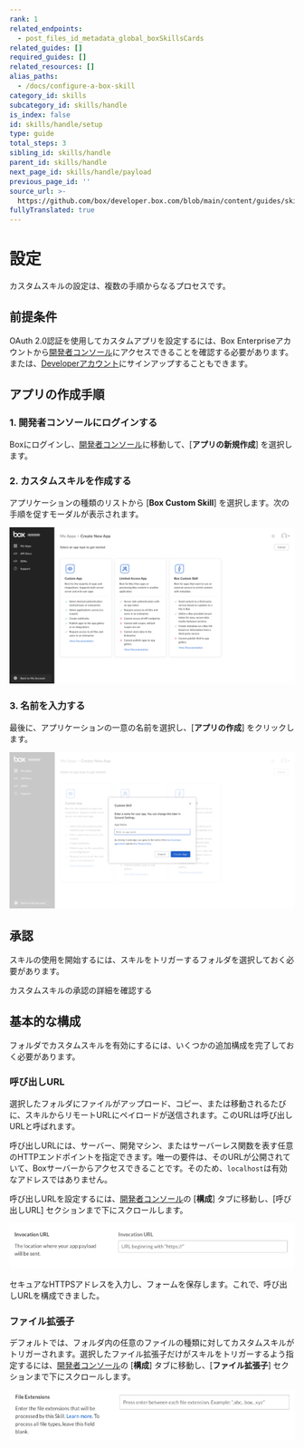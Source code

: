 ```yaml
---
rank: 1
related_endpoints:
  - post_files_id_metadata_global_boxSkillsCards
related_guides: []
required_guides: []
related_resources: []
alias_paths:
  - /docs/configure-a-box-skill
category_id: skills
subcategory_id: skills/handle
is_index: false
id: skills/handle/setup
type: guide
total_steps: 3
sibling_id: skills/handle
parent_id: skills/handle
next_page_id: skills/handle/payload
previous_page_id: ''
source_url: >-
  https://github.com/box/developer.box.com/blob/main/content/guides/skills/handle/setup.md
fullyTranslated: true
---
```

# 設定

カスタムスキルの設定は、複数の手順からなるプロセスです。

## 前提条件

OAuth 2.0認証を使用してカスタムアプリを設定するには、Box Enterpriseアカウントから[開発者コンソール][devconsole]にアクセスできることを確認する必要があります。または、[Developerアカウント][devaccount]にサインアップすることもできます。

## アプリの作成手順

### 1. 開発者コンソールにログインする

Boxにログインし、[開発者コンソール][devconsole]に移動して、\[**アプリの新規作成**] を選択します。

### 2. カスタムスキルを作成する

アプリケーションの種類のリストから \[**Box Custom Skill**] を選択します。次の手順を促すモーダルが表示されます。

<ImageFrame border>

![アプリケーションの選択画面](./images/select-app-type.png)

</ImageFrame>

### 3. 名前を入力する

最後に、アプリケーションの一意の名前を選択し、\[**アプリの作成**] をクリックします。

<ImageFrame border width="600" center>

![アプリ名のフォーム](./images/skill-name.png)

</ImageFrame>

## 承認

スキルの使用を開始するには、スキルをトリガーするフォルダを選択しておく必要があります。

<CTA to="g://authorization/custom-skill-approval">

カスタムスキルの承認の詳細を確認する

</CTA>

## 基本的な構成

フォルダでカスタムスキルを有効にするには、いくつかの追加構成を完了しておく必要があります。

### 呼び出しURL

選択したフォルダにファイルがアップロード、コピー、または移動されるたびに、スキルからリモートURLにペイロードが送信されます。このURLは呼び出しURLと呼ばれます。

呼び出しURLには、サーバー、開発マシン、またはサーバーレス関数を表す任意のHTTPエンドポイントを指定できます。唯一の要件は、そのURLが公開されていて、Boxサーバーからアクセスできることです。そのため、`localhost`は有効なアドレスではありません。

呼び出しURLを設定するには、[開発者コンソール][devconsole]の \[**構成**] タブに移動し、\[呼び出しURL] セクションまで下にスクロールします。

<ImageFrame border width="600" center>

![アプリ名のフォーム](./images/app-invocation-url.png)

</ImageFrame>

セキュアなHTTPSアドレスを入力し、フォームを保存します。これで、呼び出しURLを構成できました。

### ファイル拡張子

デフォルトでは、フォルダ内の任意のファイルの種類に対してカスタムスキルがトリガーされます。選択したファイル拡張子だけがスキルをトリガーするよう指定するには、[開発者コンソール][devconsole]の \[**構成**] タブに移動し、\[**ファイル拡張子**] セクションまで下にスクロールします。

<ImageFrame border width="600" center>

![アプリ名のフォーム](./images/app-file-extensions.png)

</ImageFrame>

[devconsole]: https://app.box.com/developers/console

[devaccount]: https://account.box.com/signup/n/developer
